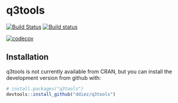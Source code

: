 # q3tools

[![Build Status](https://travis-ci.org/ddiez/q3tools.svg?branch=master)](https://travis-ci.org/ddiez/q3tools)
[![Build status](https://ci.appveyor.com/api/projects/status/yyaef2l1se1x30ed?svg=true)](https://ci.appveyor.com/project/ddiez/q3tools)

[![codecov](https://codecov.io/gh/ddiez/q3tools/branch/master/graph/badge.svg)](https://codecov.io/gh/ddiez/q3tools)

## Installation

q3tools is not currently available from CRAN, but you can install the development version from github with:

```R
# install.packages("q3tools")
devtools::install_github("ddiez/q3tools")
```
